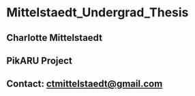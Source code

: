 # Mittelstaedt_Undergrad_Thesis
## Charlotte Mittelstaedt
## PikARU Project
## Contact: ctmittelstaedt@gmail.com
